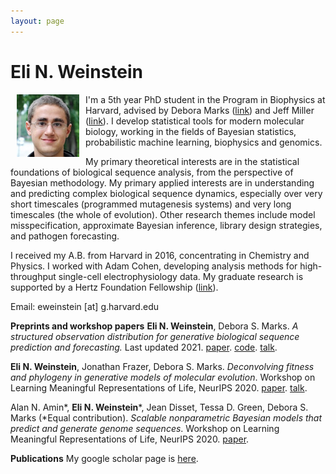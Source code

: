 ```yaml
---
layout: page
---
```


# Eli N. Weinstein

<img src="/images/Eli_Weinstein_square.jpg" alt="drawing" width="100" align="left" hspace="10">

I'm a 5th year PhD student in the Program in Biophysics at Harvard, advised by Debora Marks ([link](https://marks.hms.harvard.edu/index.html)) and Jeff Miller ([link](https://jwmi.github.io/)). I develop statistical tools for modern molecular biology, working in the fields of Bayesian statistics, probabilistic machine learning, biophysics and genomics.

My primary theoretical interests are in the statistical foundations of biological sequence analysis, from the perspective of Bayesian methodology. My primary applied interests are in understanding and predicting complex biological sequence dynamics, especially over very short timescales (programmed mutagenesis systems) and very long timescales (the whole of evolution). Other research themes include model misspecification, approximate Bayesian inference, library design strategies, and pathogen forecasting.

I received my A.B. from Harvard in 2016, concentrating in Chemistry and Physics. I worked with Adam Cohen, developing analysis methods for high-throughput single-cell electrophysiology data. My graduate research is supported by a Hertz Foundation Fellowship ([link](https://www.hertzfoundation.org/)).

Email: eweinstein [at] g.harvard.edu

**Preprints and workshop papers**
**Eli N. Weinstein**, Debora S. Marks. *A structured observation distribution for generative biological sequence prediction and forecasting.* Last updated 2021. [paper](https://www.biorxiv.org/content/10.1101/2020.07.31.231381v1). [code](https://github.com/debbiemarkslab/MuE). [talk](https://slideslive.com/38930617/designing-generative-probabilistic-models-of-biological-sequences?ref=speaker-40255-latest).

**Eli N. Weinstein**, Jonathan Frazer, Debora S. Marks. *Deconvolving fitness and phylogeny in generative models of molecular evolution*. Workshop on Learning Meaningful Representations of Life, NeurIPS 2020. [paper](https://drive.google.com/file/d/13w2ozka6VkL8rIKaZux2QwlfQUQmSn11/preview). [talk](https://slideslive.com/38941465/deconvolving-fitness-and-phylogeny-in-generative-models-of-molecular-evolution).

Alan N. Amin*, **Eli N. Weinstein***, Jean Disset, Tessa D. Green, Debora S. Marks (*Equal contribution). *Scalable nonparametric Bayesian models that predict and generate genome sequences*. Workshop on Learning Meaningful Representations of Life, NeurIPS 2020. [paper](https://drive.google.com/file/d/1jgjhQU_p7fsZl61Z1HnVdifockMnz2Mv/preview?usp=drivesdk).

**Publications**
My google scholar page is [here](https://scholar.google.com/citations?user=Tkv7cWAAAAAJ&hl=en).
